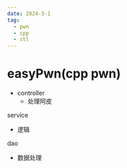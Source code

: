 ```yaml
---
date: 2024-3-1
tag:
  - pwn
  - cpp
  - stl
---
```

# easyPwn(cpp pwn)









- controller
  - 处理阿皮

service

- 逻辑

dao

- 数据处理

